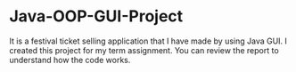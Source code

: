# Java-OOP-GUI-Project
It is a festival ticket selling application that I have made by using Java GUI.
I created this project for my term assignment. You can review the report to understand how the code works.
